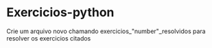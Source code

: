 # Exercicios-python

Crie um arquivo novo chamando exercicios\_"number"\_resolvidos
para resolver os exercicios citados
